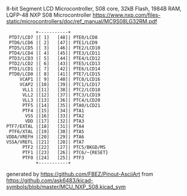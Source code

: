 8-bit Segment LCD Microcontroller, S08 core, 32kB Flash, 1984B RAM, LQFP-48
NXP S08 Microcontroller
https://www.nxp.com/files-static/microcontrollers/doc/ref_manual/MC9S08LG32RM.pdf


	           +-----------+
	 PTD7/LCD7 |[ 1]   [48]| PTE0/LCD8
	 PTD6/LCD6 |[ 2]   [47]| PTE1/LCD9
	 PTD5/LCD5 |[ 3]   [46]| PTE2/LCD10
	 PTD4/LCD4 |[ 4]   [45]| PTE3/LCD11
	 PTD3/LCD3 |[ 5]   [44]| PTE4/LCD12
	 PTD2/LCD2 |[ 6]   [43]| PTE5/LCD13
	 PTD1/LCD1 |[ 7]   [42]| PTE6/LCD14
	 PTD0/LCD0 |[ 8]   [41]| PTE7/LCD15
	     VCAP1 |[ 9]   [40]| PTC0/LCD16
	     VCAP2 |[10]   [39]| PTC1/LCD17
	      VLL1 |[11]   [38]| PTC2/LCD18
	      VLL2 |[12]   [37]| PTC3/LCD19
	      VLL3 |[13]   [36]| PTC4/LCD20
	      PTF5 |[14]   [35]| PTA0/LCD21
	      PTF4 |[15]   [34]| PTA1
	       VSS |[16]   [33]| PTA2
	       VDD |[17]   [32]| PTA3
	PTF7/EXTAL |[18]   [31]| PTA4
	 PTF6/XTAL |[19]   [30]| PTA5
	VDDA/VREFH |[20]   [29]| PTA6
	VSSA/VREFL |[21]   [28]| PTA7
	      PTF2 |[22]   [27]| PTC5/BKGD/MS
	      PTF1 |[23]   [26]| PTC6/~{RESET}
	      PTF0 |[24]   [25]| PTF3
	           +-----------+


generated by https://github.com/FBEZ/Pinout-AsciiArt from https://github.com/ask6483/kicad-symbols/blob/master/MCU_NXP_S08.kicad_sym